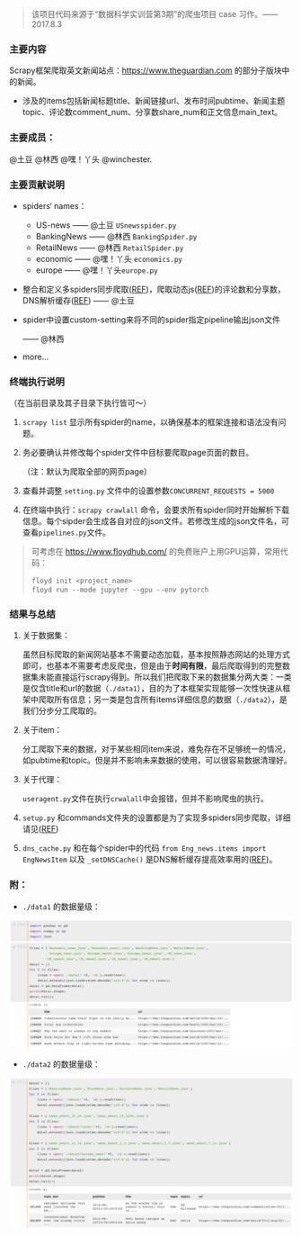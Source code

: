 > 该项目代码来源于“数据科学实训营第3期”的爬虫项目 case 习作。—— 2017.8.3
>

### 主要内容

Scrapy框架爬取英文新闻站点：https://www.theguardian.com 的部分子版块中的新闻。

- 涉及的items包括新闻标题title、新闻链接url、发布时间pubtime、新闻主题topic、评论数comment_num、分享数share_num和正文信息main_text。

### 主要成员：

@土豆 @林西 @嘿！丫头 @winchester.

### 主要贡献说明

- spiders‘ names：

  - US-news —— @土豆  `USnewsspider.py`
  - BankingNews —— @林西 `BankingSpider.py`
  - RetailNews —— @林西 `RetailSpider.py`
  - economic —— @嘿！丫头 `economics.py`
  - europe —— @嘿！丫头`europe.py`

- 整合和定义多spiders同步爬取([REF](http://www.cnblogs.com/skying555/p/5296312.html))，爬取动态js([REF](https://zhuanlan.zhihu.com/p/24838761))的评论数和分享数，DNS解析缓存([REF](http://blog.csdn.net/bone_ace/article/details/55000101)) —— @土豆

- spider中设置custom-setting来将不同的spider指定pipeline输出json文件 

  —— @林西

- more...

### 终端执行说明

（在当前目录及其子目录下执行皆可～）

1. `scrapy list`  显示所有spider的name，以确保基本的框架连接和语法没有问题。

2. 务必要确认并修改每个spider文件中目标要爬取page页面的数目。

   （注：默认为爬取全部的网页page）

3. 查看并调整 `setting.py` 文件中的设置参数`CONCURRENT_REQUESTS = 5000`

4. 在终端中执行：`scrapy crawlall` 命令，会要求所有spider同时开始解析下载信息。每个sipder会生成各自对应的json文件。若修改生成的json文件名，可查看`pipelines.py`文件。

> 可考虑在 https://www.floydhub.com/ 的免费账户上用GPU运算，常用代码：
>
> ```shell
> floyd init <project_name>
> floyd run --mode jupyter --gpu --env pytorch
> ```

### 结果与总结

1. 关于数据集：

   虽然目标爬取的新闻网站基本不需要动态加载，基本按照静态网站的处理方式即可，也基本不需要考虑反爬虫，但是由于**时间有限**，最后爬取得到的完整数据集未能直接运行scrapy得到。所以我们把爬取下来的数据集分两大类：一类是仅含title和url的数据（`./data1`），目的为了本框架实现能够一次性快速从框架中爬取所有信息；另一类是包含所有items详细信息的数据（`./data2`），是我们分步分工爬取的。

2. 关于item：

   分工爬取下来的数据，对于某些相同item来说，难免存在不足够统一的情况，如pubtime和topic。但是并不影响未来数据的使用，可以很容易数据清理好。

3. 关于代理：

   `useragent.py`文件在执行`crwalall`中会报错，但并不影响爬虫的执行。

4. `setup.py` 和commands文件夹的设置都是为了实现多spiders同步爬取，详细请见([REF](http://www.cnblogs.com/skying555/p/5296312.html))

5. `dns_cache.py` 和在每个spider中的代码 `from Eng_news.items import EngNewsItem` 以及  `_setDNSCache()` 是DNS解析缓存提高效率用的([REF](http://blog.csdn.net/bone_ace/article/details/55000101))。

### 附：

- `./data1` 的数据量级：

![data1](./data1.png)

- `./data2` 的数据量级：

![data2](./data2.png)





